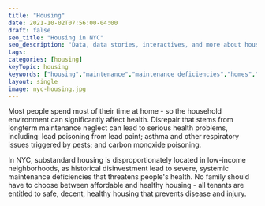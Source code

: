 ```yaml
---
title: "Housing"
date: 2021-10-02T07:56:00-04:00
draft: false
seo_title: "Housing in NYC"
seo_description: "Data, data stories, interactives, and more about housing and health in NYC."
tags: 
categories: [housing]
keyTopic: housing
keywords: ["housing","maintenance","maintenance deficiencies","homes","lead","carbon monoxide","mice","rats","pests","cockroaches","asthma","bed bugs","poverty","injustice"]
layout: single
image: nyc-housing.jpg
---
```

Most people spend most of their time at home - so the household environment can significantly affect health. Disrepair that stems from longterm maintenance neglect can lead to serious health problems, including: lead poisoning from lead paint; asthma and other respiratory issues triggered by pests; and carbon monoxide poisoning.

In NYC, substandard housing is disproportionately located in low-income neighborhoods, as historical disinvestment lead to severe, systemic maintenance deficiencies that threatens people's health. No family should have to choose between affordable and healthy housing - all tenants are entitled to safe, decent, healthy housing that prevents disease and injury.


